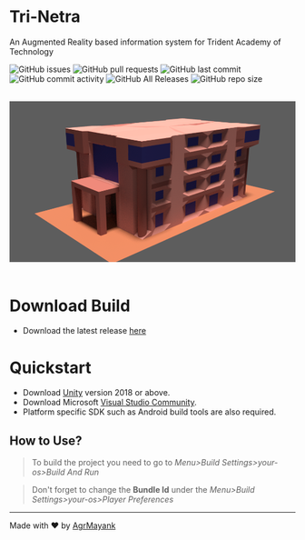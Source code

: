 # Tri-Netra
An Augmented Reality based information system for Trident Academy of Technology

![GitHub issues](https://img.shields.io/github/issues/AgrMayank/Tri-Netra?label=Issues&style=flat-square)
![GitHub pull requests](https://img.shields.io/github/issues-pr/AgrMayank/Tri-Netra?label=Pull%20Requests&style=flat-square)
![GitHub last commit](https://img.shields.io/github/last-commit/AgrMayank/Tri-Netra?label=Last%20Commit&style=flat-square)
![GitHub commit activity](https://img.shields.io/github/commit-activity/m/AgrMayank/Tri-Netra?label=Commit%20Activity&style=flat-square)
![GitHub All Releases](https://img.shields.io/github/downloads/AgrMayank/Tri-Netra/total?label=Downloads&style=flat-square)
![GitHub repo size](https://img.shields.io/github/repo-size/AgrMayank/Tri-Netra?label=Repo%20Size&style=flat-square)

<p align="center">
  <br>
  <img src="Assets/Icons/TAT Building.png" alt="TAT Building">
  <br>
  <br>
</p>

# Download Build
- Download the latest release [here](https://github.com/AgrMayank/Tri-Netra/releases)


# Quickstart
- Download [Unity](https://unity3d.com/get-unity/download/archive) version 2018 or above.
- Download Microsoft [Visual Studio Community](https://visualstudio.microsoft.com/).
- Platform specific SDK such as Android build tools are also required.

## How to Use?
> To build the project you need to go to *Menu>Build Settings>your-os>Build And Run*

> Don't forget to change the **Bundle Id** under the *Menu>Build Settings>your-os>Player Preferences*

<hr>

Made with ❤ by [AgrMayank](https://AgrMayank.GitHub.io)

